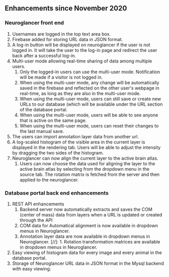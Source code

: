 ## Enhancements since November 2020
### Neuroglancer front end
1. Usernames are logged in the top text area box.
1. Firebase added for storing URL data in JSON format.
1. A log-in button will be displayed on neuroglancer if the user is not logged in. It will take the user to the log-in page and redirect the user back after a successful log-in.
1. Multi-user mode allowing real-time sharing of data among multiple users.
    1. Only the logged-in users can use the multi-user mode. Notification will be made if a visitor is not logged in.
    1. When using the multi-user mode, any change will be automatically saved in the firebase and reflected on the other user's webpage in real-time, as long as they are also in the multi-user mode.
    1. When using the multi-user mode, users can still save or create new URLs to our database (which will be available under the URL section of the database portal.
    1. When using the multi-user mode, users will be able to see anyone that is active on the same page.
    1. When using the multi-user mode, users can reset their changes to the last manual save.
1. The users can import annotation layer data from another url.
1. A log-scaled histogram of the visible area in the current layer is displayed in the rendering tab. Users will be able to adjust the intensity by dragging the two sides of the histogram.
1. Neuroglancer can now align the current layer to the active brain atlas.
    1. Users can now choose the data used for aligning the layer to the active brain atlas by selecting from the dropdown menu in the source tab. The rotation matrix is fetched from the server and then applied to the neuroglancer.
### Database portal back end enhancements
1. REST API enhancements
    1. Backend server now automatically extracts and saves the COM (center of mass) data from layers when a URL is updated or created through the API
    1. COM data for Automatical alignment is now available in dropdown menus in Neuroglancer.
    1. Annotation layer data are now available in dropdown menus in Neuroglancer.
[//]:    1. Rotation transformation matrices are available in dropdown menus in Neuroglancer.
1. Easy viewing of histogram data for every image and every animal in the database portal.
1. Storage of Neuroglancer URL data in JSON format in the Mysql backend with easy viewing.

